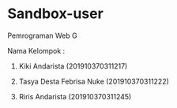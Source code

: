 # Sandbox-user
Pemrograman Web G

Nama Kelompok :

1. Kiki Andarista (201910370311217)

2. Tasya Desta Febrisa Nuke (201910370311222)

3. Riris Andarista (201910370311245)
